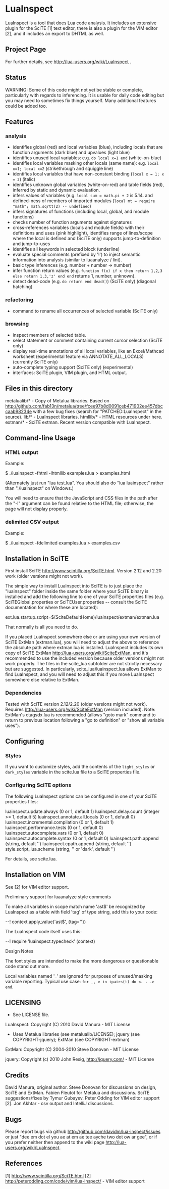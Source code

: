 # LuaInspect

LuaInspect is a tool that does Lua code analysis.
It includes an extensive plugin for the SciTE [1] text editor,
there is also a plugin for the VIM editor [2], and it includes
an export to DHTML as well.

## Project Page

For further details, see http://lua-users.org/wiki/LuaInspect .

## Status

WARNING: Some of this code might not yet be stable or complete,
particularly with regards to inferencing.  It is usable for daily code editing
but you may need to sometimes fix things yourself.  Many additional
features could be added too.

## Features

### analysis
* identifies global (red) and local variables (blue), including locals that are
   function arguments (dark blue) and upvalues (light blue)
* identifies unused local variables: e.g. `do local x=1 end` (white-on-blue)
* identifies local variables masking other locals (same name): e.g. `local x=1; local x=2`
   (strikethrough and squiggle line)
* identifies local variables that have non-constant binding (`local x = 1; x = 2`) (italic)
* identifies unknown global variables (white-on-red) and table fields (red), inferred by
   static and dynamic evaluation.
* infers values of variables (e.g. `local sum = math.pi + 2` is 5.14.
   and defined-ness of members of imported modules
  (`local mt = require "math"; math.sqrtt(2) -- undefined`)
* infers signatures of functions (including local, global, and module functions)
* checks number of function arguments against signatures
* cross-references variables (locals and module fields) with their definitions and uses
  (pink highlight), identifies range of lines/scope where the local is defined
   and (SciTE only) supports jump-to-definition and jump-to-uses
* identifies all keywords in selected block (underline)
* evaluate special comments (prefixed by '!') to inject semantic information into analysis
   (similar to luaanalyze / lint).
* basic type inferences (e.g. number + number -> number)
* infer function return values (e.g. `function f(x) if x then return 1,2,3 else return 1,3,'z' end end`
   returns 1, number, unknown).
* detect dead-code (e.g. `do return end dead()`) (SciTE only) (diagonal hatching)

### refactoring
* command to rename all occurrences of selected variable (SciTE only)

### browsing
* inspect members of selected table.
* select statement or comment containing current cursor selection (SciTE only)
* display real-time annotations of all local variables, like an Excel/Mathcad worksheet
  (experimental feature via ANNOTATE_ALL_LOCALS) (currently SciTE only)
* auto-complete typing support (SciTE only) (experimental)
* interfaces: SciTE plugin, VIM plugin, and HTML output.

## Files in this directory

metalualib/* - Copy of Metalua libraries.
  Based on http://github.com/fab13n/metalua/tree/fcee97b8d0091ceb471902ee457dbccaab98234e
  with a few bug fixes (search for "PATCHED:LuaInspect" in the source).
lib/* - LuaInspect libraries.
htmllib/* - HTML resources under here.
extman/* - SciTE extman.
  Recent version compatible with LuaInspect.

## Command-line Usage

### HTML output

Example:

  $ ./luainspect -fhtml -lhtmllib examples.lua > examples.html

(Alternately just run "lua test.lua".  You should also do "lua luainspect"
rather than "./luainspect" on Windows.)

You will need to ensure that the JavaScript and CSS files in the
path after the "-l" argument can be found relative to the HTML file;
otherwise, the page will not display properly.

### delimited CSV output

Example:

  $ ./luainspect -fdelimited examples.lua > examples.csv

## Installation in SciTE

First install SciTE <http://www.scintilla.org/SciTE.html>.
Version 2.12 and 2.20 work (older versions might not work).

The simple way to install LuaInspect into SciTE is to just place the
"luainspect" folder inside the same folder where your SciTE binary is
installed and add the following line to one of your SciTE properties
files (e.g. SciTEGlobal.properties or SciTEUser.properties -- consult
the SciTE documentation for where these are located):

  ext.lua.startup.script=$(SciteDefaultHome)/luainspect/extman/extman.lua

That normally is all you need to do.

If you placed LuaInspect somewhere else or are using your own version
of SciTE ExtMan (extman.lua), you will need to adjust the above to
reference the absolute path where extman.lua is installed.  LuaInspect
includes its own copy of SciTE ExtMan
<http://lua-users.org/wiki/SciteExtMan>, and it's recommended to use
the included version because older versions might not work
properly.  The files in the scite_lua subfolder are not strictly
necessary but are suggested.  In particularly, scite_lua/luainspect.lua
allows ExtMan to find LuaInspect, and you will need to adjust this if
you move LuaInspect somewhere else relative to ExtMan.

### Dependencies
Tested with SciTE version 2.12/2.20 (older versions might not work).
Requires http://lua-users.org/wiki/SciteExtMan (version included).
Note: ExtMan's ctagsdx.lua is recommended (allows "goto mark"
command to return to previous location following a "go to
definition" or "show all variable uses").

## Configuring

### Styles
If you want to customize styles, add the contents of the
`light_styles` or `dark_styles` variable in the scite.lua file to a
SciTE properties file.

### Configuring SciTE options

The following LuaInspect options can be configured in one of your
SciTE properties files:

  luainspect.update.always (0 or 1, default 1)
  luainspect.delay.count (integer >= 1, default 5)
  luainspect.annotate.all.locals (0 or 1, default 0)
  luainspect.incremental.compilation (0 or 1, default 1)
  luainspect.performance.tests (0 or 1, default 0)
  luainspect.autocomplete.vars (0 or 1, default 0)
  luainspect.autocomplete.syntax (0 or 1, default 0)
  luainspect.path.append (string, default '')
  luainspect.cpath.append (string, default '')
  style.script_lua.scheme (string, '' or 'dark', default '')

For details, see scite.lua.

## Installation on VIM

See [2] for VIM editor support.

Preliminary support for luaanalyze style comments

To make all variables in scope match name 'ast$' be recognized by LuaInspect as a
table with field 'tag' of type string, add this to your code:

  --! context.apply_value('ast$', {tag=''})

The LuaInspect code itself uses this:

  --! require 'luainspect.typecheck' (context)

Design Notes

The font styles are intended to make the more dangerous
or questionable code stand out more.

Local variables named '_' are ignored for purposes of unused/masking variable
reporting.  Typical use case: `for _, v in ipairs(t) do <. . .> end`.

## LICENSING

- See LICENSE file.

LuaInspect: Copyright (C) 2010 David Manura - MIT License
- Uses Metalua libraries (see metalualib/LICENSE); jquery (see COPYRIGHT-jquery); ExtMan (see COPYRIGHT-extman)

ExtMan: Copyright (C) 2004-2010 Steve Donovan - MIT License

jquery: Copyright (c) 2010 John Resig, http://jquery.com/ - MIT License


## Credits

David Manura, original author.
Steve Donovan for discussions on design, SciTE and ExtMan.
Fabien Fleutot for Metalua and discussions.
SciTE suggestions/fixes by Tymur Gubayev.
Peter Odding for VIM editor support [2].
Jon Akhtar - csv output and IntelliJ discussions.

## Bugs

Please report bugs via github <http://github.com/davidm/lua-inspect/issues>
or just "dee em dot el you ae at em ae tee ayche two dot ow ar gee", or
if you prefer neither then append to the wiki page
<http://lua-users.org/wiki/LuaInspect>.

## References

[1] http://www.scintilla.org/SciTE.html
[2] http://peterodding.com/code/vim/lua-inspect/ - VIM editor support
